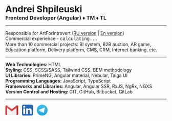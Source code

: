 <!DOCTYPE html>
<html lang="en">
<head>
<meta charset="UTF-8">
<meta name="viewport" content="width=device-width, initial-scale=1.0">
</head>
<body>
<div style="display: flex; flex-direction: column; align-items: flex-start; justify-content: center">
<h1 style="margin: 0">Andrei Shpileuski</h1>
<h3 style="margin: 0">Frontend Developer (Angular) ♦ TM ♦ TL</h3>
</div>
<hr>
<div>
<span>Responsible for ArtForIntrovert (<a href="https://new.artforintrovert.ru">RU version</a> | <a href="https://new.artforintrovert.com">En version</a>)</span>
<br>
<span>Commercial experience - <span id="experience" style="font-family: 'Courier New', monospace;">calculating...</span></span>
<br>
<span>More than 10 commercial projects: BI system, B2B auction, AR game, Education platform, Delivery platform, CMS, CRM, Internet banking, etc.</span>
</div>
<hr>
<div>
<span><b>Web Technologies: </b>HTML</span>
<br>
<span><b>Styling: </b>CSS, SCSS/SASS, Tailwind CSS, BEM methodology</span>
<br>
<span><b>UI Libraries: </b>PrimeNG, Angular material, Nebular, Taiga UI</span>
<br>
<span><b>Programming Languages: </b>JavaScript, TypeScript</span>
<br>
<span><b>Frameworks and Libraries: </b>Angular, Angular SSR, RxJS, NgRx, NGXS</span>
<br>
<span><b>Version Control and Hosting: </b>GIT, GitHub, Bitbucket, GitLab</span>
<hr>
<div style="display: flex; flex-direction: row; align-items: center; justify-content: flex-start; gap: 12px">
<a href="mailto:shpilevskiy.aa@gmail.com"><img style="height: 40px" src="/assets/images/socials/gmail.png" alt=""></a>
<a href="https://www.linkedin.com/in/andrei-shpileuski/"><img style="height: 34px" src="/assets/images/socials/linked-in.png" alt=""></a>
<a href="https://t.me/andrei_shpileuski"><img style="height: 34px" src="/assets/images/socials/telegram.png" alt=""></a>
</div>
</div>
<script src="/assets/scripts/exp.js"></script>
</body>
</html>
